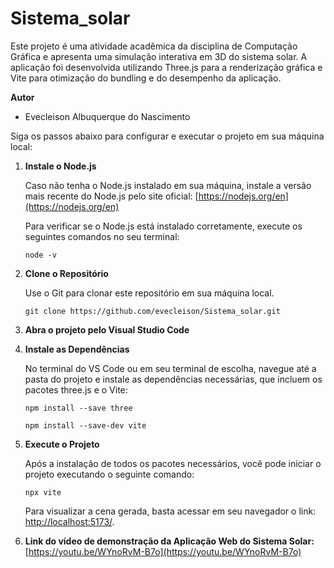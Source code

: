 # Sistema_solar
Este projeto é uma atividade acadêmica da disciplina de Computação Gráfica e apresenta uma simulação interativa em 3D do sistema solar. A aplicação foi desenvolvida utilizando Three.js para a renderização gráfica e Vite para otimização do bundling e do desempenho da aplicação.

**Autor**
- Evecleison Albuquerque do Nascimento

Siga os passos abaixo para configurar e executar o projeto em sua máquina local:

1. **Instale o Node.js**

    Caso não tenha o Node.js instalado em sua máquina, instale a versão mais recente do Node.js pelo site oficial: [https://nodejs.org/en](https://nodejs.org/en)

    Para verificar se o Node.js está instalado corretamente, execute os seguintes comandos no seu terminal:
    ```shell
    node -v
    ```

2. **Clone o Repositório**

   Use o Git para clonar este repositório em sua máquina local.
   ```shell
   git clone https://github.com/evecleison/Sistema_solar.git

3. **Abra o projeto pelo Visual Studio Code**

4. **Instale as Dependências**

    No terminal do VS Code ou em seu terminal de escolha, navegue até a pasta do projeto e instale as dependências necessárias, que incluem os pacotes three.js e o Vite:
    ```shell
    npm install --save three
   ```
    ```shell
    npm install --save-dev vite
   ```

5. **Execute o Projeto**

   Após a instalação de todos os pacotes necessários, você pode iniciar o projeto executando o seguinte comando:
     ```shell
     npx vite
     ```

   Para visualizar a cena gerada, basta acessar em seu navegador o link: [http://localhost:5173/](http://localhost:5173/).

6. **Link do vídeo de demonstração da Aplicação Web do Sistema Solar:** [https://youtu.be/WYnoRvM-B7o](https://youtu.be/WYnoRvM-B7o)

